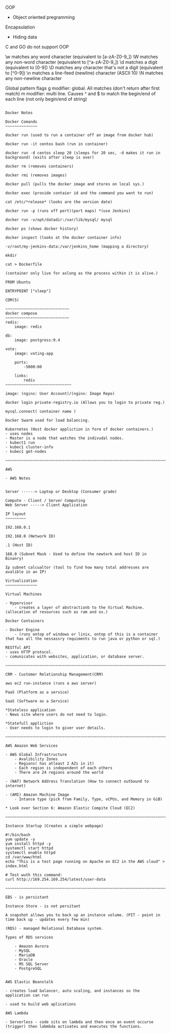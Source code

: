 OOP 
- Object oriented pregramming

Encapsulation
- Hiding data 

C and GO do not support OOP

\w matches any word character (equivalent to [a-zA-Z0-9_])
\W matches any non-word character (equivalent to [^a-zA-Z0-9_])
\d matches a digit (equivalent to [0-9])
\D matches any character that's not a digit (equivalent to [^0-9])
\n matches a line-feed (newline) character (ASCII 10)
\N matches any non-newline character

Global pattern flags
g modifier: global. All matches (don't return after first match)
m modifier: multi line. Causes ^ and $ to match the begin/end of each line (not only begin/end of string)

~~~~~~~~~~~~~~~~~~~~~~~~~~~~~~~~~~~~~~~~~~~~~~~~~~~~~~~~~~~~~~~~~~~~~~~~~~~~~

Docker Notes

Docker Comands
~~~~~~~~~~~~~~

docker run (used to run a container off an image from docker hub)

docker run -it centos bash (run in container)

docker run -d centos sleep 20 (sleeps for 20 sec, -d makes it run in background) (exits after sleep is over)

docker rm (removes containers)

docker rmi (removes images)

docker pull (pulls the docker image and stores on local sys.)

docker exec (provide contaier id and the command you want to run)

cat /etc/*release* (looks are the version date)

docker run -p (runs off port)(port maps) *(use Jenkins)

docker run -v/opt/datadir:/var/lib/mysql/ mysql 

docker ps (shows docker history)

docker inspect (looks at the docker container info)

-v/root/my-jenkins-data:/var/jenkins_home (mapping a directory) 

mkdir

cat > Dockerfile

(container only live for aslong as the process within it is alive.)

FROM Ubuntu 

ENTRYPOINT ["sleep"]

CDM(5)

~~~~~~~~~~~~~~~~~~~~~~~~~~~~
docker compose 
~~~~~~~~~~~~~~~~~~~~~~~~~~~~
redis:
    image: redis
    
db:
    image: postgress:9.4

vote: 
    image: voting-app
    
    ports:
        -5000:80
        
    links:
        redis
~~~~~~~~~~~~~~~~~~~~~~~~~~~~~

image: (nginx: User Account)/(nginx: Image Repo)

docker login private-registry.io (Allows you to login to private reg.)

mysql.connect( container name )

Docker Swarm used for load balancing.

Kubernetes (Host docker appliction in form of docker containers.)
- uses nodes 
- Master is a node that watches the indivudal nodes.
- kubect1 run 
- kubec1 cluster-info
- kubec1 get-nodes

~~~~~~~~~~~~~~~~~~~~~~~~~~~~~~~~~~~~~~~~~~~~~~~~~~~~~~~~~~~~~~~~~~~~~~~~~~~~

AWS 

- AWS Notes


Server ------> Laptop or Desktop (Consumer grade)

Compute - Client / Server Computing
Web Server -----> Client Application 

IP layout
~~~~~~~~~

192.168.0.1

192.168.0 (Network ID)

.1 (Host ID)

168.0 (Subnet Mask - Used to define the newtork and host ID in Binanry)

Ip subnet calcualtor (tool to find how many total addresses are avalible in an IP)

Virtualization
~~~~~~~~~~~~~~

Virtual Machines 

- Hypervisor
    - creates a layer of abstractionb to the Virtual Machine.(allocation of resources such as ram and os.)

Docker Containers 

- Docker Engine
    - (runs ontop of windows or linix, ontop of this is a container that has all the nessassry requiments to run java or python or sql.)

RESTful API
- uses HTTP protocol.
- comunicates with websites, application, or database server.

~~~~~~~~~~~~~~~~~~~~~~~~~~~~~~~~~~~~~~~~~~~~~~~~~~~~~~~~~~~~~~~~~~~~~~~~~~~~

CRM - Customer Relationship Management(CRM)

aws ec2 run-instance (runs a aws server)

PaaS (Platform as a service)

SaaS (Software as a Service)

*Stateless application
- News site where users do not need to login.

*Statefull appliction
- User needs to login to giver user details.

~~~~~~~~~~~~~~~~~~~~~~~~~~~~~~~~~~~~~~~~~~~~~~~~~~~~~~~~~~~~~~~~~~~~~~~~~~~~

AWS Amazon Web Services

- AWS Global Infrastructure
    - Avalibility Zones
    - Regions( has atleast 2 AZs in it)
    - Each region is independent of each others
    - There are 24 regions around the world

- (NAT) Network Address Translation (How to connect outbound to internet)

- (AMI) Amazon Machine Image
    - Intance type (pick from Family, Type, vCPUs, and Memory in GiB)

* Look over Section 6: Amazon Elastic Compite Cloud (EC2)

~~~~~~~~~~~~~~~~~~~~~~~~~~~~~~~~~~~~~~~~~~~~~~~~~~~~~~~~~~~~~~~~~~~~~~~~~~~~

Instance Startup (Creates a simple webpage)

#!/bin/bash
yum update -y
yum install httpd -y
systemctl start httpd
systemctl enable httpd
cd /var/www/html
echo "This is a test page running on Apache on EC2 in the AWS cloud" > index.html

# Test wuth this command:
curl http://169.254.169.254/latest/user-data

~~~~~~~~~~~~~~~~~~~~~~~~~~~~~~~~~~~~~~~~~~~~~~~~~~~~~~~~~~~~~~~~~~~~~~~~~~~~

EBS - is persistant

Instance Store - is not persitant

A snapshot allows you to back up an instance volume. (PIT - point in time back up - updates every few min)

(RDS) - managed Relational Database system.

Types of RDS services

    - Amazon Aurora
    - MySQL
    - MariaDB
    - Oracle
    - MS SQL Server
    - PostgreSQL


AWS Elastic Beanstalk

- creates load balancer, auto scaling, and instances so the application can run

- used to build web aplications

AWS Lambda 

- Serverless - code sits on lambda and then once an event occurse (trigger) then labmbda activates and executes the functions. 